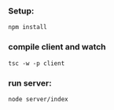 ### Setup:
```
npm install
```

### compile client and watch
```
tsc -w -p client
```

### run server:
```
node server/index
```